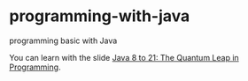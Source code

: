 # programming-with-java
programming basic with Java



You can learn with the slide [Java 8 to 21: The Quantum Leap in Programming](https://docs.google.com/presentation/d/1rDq7cXJPnn2hKYOkUgm4Ql-uNeFTJ1btrki-7bm2AqI/edit?usp=sharing).
